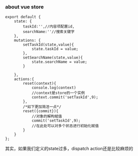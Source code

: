 ### about vue store ###

	export default {
		state: {
			taskId:'',//内容项配置id,
			searchName:''//搜索关键字
		},
		mutations: {
			setTaskId(state,value){
				state.taskId = value;
			},
			setSearchName(state,value){
				state.searchName = value;
			}
			
		},
		actions:{
			reset(context){
				console.log(context)
				//context是store的一个实例
				context.commit('setTaskId',9);
			},
			/*如下更加简洁一点*/
			reset({commit}){
				//对象的解构赋值
				commit('setTaskId',9);
				//在此处可以对多个状态进行初始化赋值
			}
		}
	};
	
其实，如果我们定义的state过多，dispatch action还是比较麻烦的
